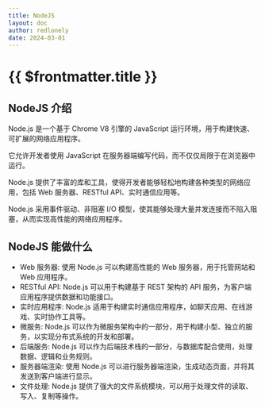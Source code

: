 ```yaml
---
title: NodeJS
layout: doc
author: redlonely
date: 2024-03-01
---
```


# {{ $frontmatter.title }}

## NodeJS 介绍

Node.js 是一个基于 Chrome V8 引擎的 JavaScript 运行环境，用于构建快速、可扩展的网络应用程序。

它允许开发者使用 JavaScript 在服务器端编写代码，而不仅仅局限于在浏览器中运行。

Node.js 提供了丰富的库和工具，使得开发者能够轻松地构建各种类型的网络应用，包括 Web 服务器、RESTful API、实时通信应用等。

Node.js 采用事件驱动、非阻塞 I/O 模型，使其能够处理大量并发连接而不陷入阻塞，从而实现高性能的网络应用程序。

## NodeJS 能做什么

- Web 服务器: 使用 Node.js 可以构建高性能的 Web 服务器，用于托管网站和 Web 应用程序。
- RESTful API: Node.js 可以用于构建基于 REST 架构的 API 服务，为客户端应用程序提供数据和功能接口。
- 实时应用程序: Node.js 适用于构建实时通信应用程序，如聊天应用、在线游戏、实时协作工具等。
- 微服务: Node.js 可以作为微服务架构中的一部分，用于构建小型、独立的服务，以实现分布式系统的开发和部署。
- 后端服务: Node.js 可以作为后端技术栈的一部分，与数据库配合使用，处理数据、逻辑和业务规则。
- 服务器端渲染: 使用 Node.js 可以进行服务器端渲染，生成动态页面，并将其发送到客户端进行显示。
- 文件处理: Node.js 提供了强大的文件系统模块，可以用于处理文件的读取、写入、复制等操作。